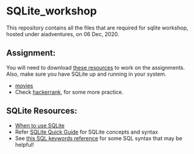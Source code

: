 # SQLite_workshop
This repository contains all the files that are required for sqlite workshop, hosted under aiadventures, on 06 Dec, 2020.

## Assignment:
You will need to download [these resources](https://drive.google.com/drive/folders/1iL7DpsceRNsHEsxSHVHGqul5Of4Bznaf?usp=sharing) to work on the assignments. Also, make sure you have SQLite up and running in your system.
  - [movies](movies.md)
  - Check [hackerrank](https://www.hackerrank.com/domains/sql), for some more practice.

## SQLite Resources:
- [When to use SQLite](https://www.sqlite.org/whentouse.html)
- Refer [SQLite Quick Guide](https://www.tutorialspoint.com/sqlite/sqlite_quick_guide.htm) for SQLite concepts and syntax
- See [this SQL keywords reference](https://www.w3schools.com/sql/sql_ref_keywords.asp) for some SQL syntax that may be helpful!
